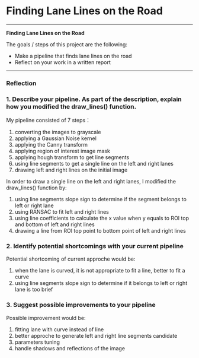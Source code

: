 # **Finding Lane Lines on the Road** 

---

**Finding Lane Lines on the Road**

The goals / steps of this project are the following:
* Make a pipeline that finds lane lines on the road
* Reflect on your work in a written report

---

### Reflection

### 1. Describe your pipeline. As part of the description, explain how you modified the draw_lines() function.

My pipeline consisted of 7 steps：
1. converting the images to grayscale
2. applying a Gaussian Noise kernel
3. applying the Canny transform
4. applying region of interest image mask
5. applying hough transform to get line segments
6. using line segments to get a single line on the left and right lanes
7. drawing left and right lines on the initial image

In order to draw a single line on the left and right lanes, I modified the draw_lines() function by:
1. using line segments slope sign to determine if the segment belongs to left or right lane
2. using RANSAC to fit left and right lines
3. using line coefficients to calculate the x value when y equals to ROI top and bottom of left and right lines
4. drawing a line from ROI top point to bottom point of left and right lines


### 2. Identify potential shortcomings with your current pipeline


Potential shortcoming of current approche would be:
1. when the lane is curved, it is not appropriate to fit a line, better to fit a curve
2. using line segments slope sign to determine if it belongs to left or right lane is too brief


### 3. Suggest possible improvements to your pipeline

Possible improvement would be:
1. fitting lane with curve instead of line
2. better approche to generate left and right line segments candidate
3. parameters tuning
4. handle shadows and reflections of the image
